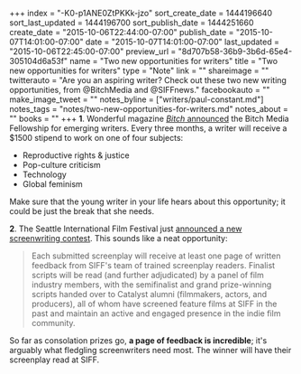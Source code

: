 +++
index = "-K0-p1ANE0ZtPKKk-jzo"
sort_create_date = 1444196640
sort_last_updated = 1444196700
sort_publish_date = 1444251660
create_date = "2015-10-06T22:44:00-07:00"
publish_date = "2015-10-07T14:01:00-07:00"
date = "2015-10-07T14:01:00-07:00"
last_updated = "2015-10-06T22:45:00-07:00"
preview_url = "8d707b58-36b9-3b6d-65e4-305104d6a53f"
name = "Two new opportunities for writers"
title = "Two new opportunities for writers"
type = "Note"
link = ""
shareimage = ""
twitterauto = "Are you an aspiring writer? Check out these two new writing opportunities, from @BitchMedia and @SIFFnews."
facebookauto = ""
make_image_tweet = ""
notes_byline = ["writers/paul-constant.md"]
notes_tags = "notes/two-new-opportunities-for-writers.md"
notes_about = ""
books = ""
+++
**1**. Wonderful magazine [*Bitch* announced](https://bitchmedia.org/article/announcing-bitch-media-fellowships-writers) the Bitch Media Fellowship for emerging writers. Every three months, a writer will receive a $1500 stipend to work on one of four subjects:

* Reproductive rights & justice
* Pop-culture criticism
* Technology
* Global feminism 

Make sure that the young writer in your life hears about this opportunity; it could be just the break that she needs.

**2**. The Seattle International Film Festival just [announced a new screenwriting contest](http://www.indiewire.com/article/exclusive-seattle-international-film-festival-launches-new-screenplay-competition-20151006). This sounds like a neat opportunity:

<blockquote>Each submitted screenplay will receive at least one page of written feedback from SIFF's team of trained screenplay readers. Finalist scripts will be read (and further adjudicated) by a panel of film industry members, with the semifinalist and grand prize-­winning scripts handed over to Catalyst alumni (filmmakers, actors, and producers), all of whom have screened feature films at SIFF in the past and maintain an active and engaged presence in the indie film community.</blockquote>

So far as consolation prizes go, **a page of feedback is incredible**; it's arguably what fledgling screenwriters need most. The winner will have their screenplay read at SIFF.


